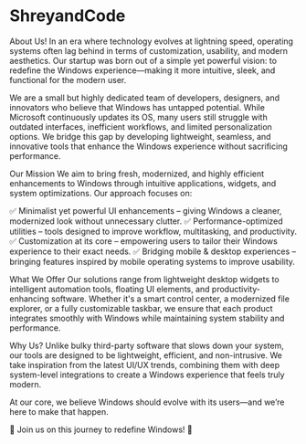 # ShreyandCode
About Us!
In an era where technology evolves at lightning speed, operating systems often lag behind in terms of customization, usability, and modern aesthetics. Our startup was born out of a simple yet powerful vision: to redefine the Windows experience—making it more intuitive, sleek, and functional for the modern user.

We are a small but highly dedicated team of developers, designers, and innovators who believe that Windows has untapped potential. While Microsoft continuously updates its OS, many users still struggle with outdated interfaces, inefficient workflows, and limited personalization options. We bridge this gap by developing lightweight, seamless, and innovative tools that enhance the Windows experience without sacrificing performance.

Our Mission
We aim to bring fresh, modernized, and highly efficient enhancements to Windows through intuitive applications, widgets, and system optimizations. Our approach focuses on:

✅ Minimalist yet powerful UI enhancements – giving Windows a cleaner, modernized look without unnecessary clutter.
✅ Performance-optimized utilities – tools designed to improve workflow, multitasking, and productivity.
✅ Customization at its core – empowering users to tailor their Windows experience to their exact needs.
✅ Bridging mobile & desktop experiences – bringing features inspired by mobile operating systems to improve usability.

What We Offer
Our solutions range from lightweight desktop widgets to intelligent automation tools, floating UI elements, and productivity-enhancing software. Whether it's a smart control center, a modernized file explorer, or a fully customizable taskbar, we ensure that each product integrates smoothly with Windows while maintaining system stability and performance.

Why Us?
Unlike bulky third-party software that slows down your system, our tools are designed to be lightweight, efficient, and non-intrusive. We take inspiration from the latest UI/UX trends, combining them with deep system-level integrations to create a Windows experience that feels truly modern.

At our core, we believe Windows should evolve with its users—and we’re here to make that happen.

🚀 Join us on this journey to redefine Windows! 🚀
